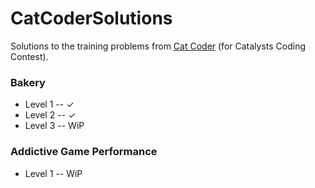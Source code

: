 # CatCoderSolutions
Solutions to the training problems from [Cat Coder](https://catcoder.codingcontest.org) (for Catalysts Coding Contest).


### Bakery
 * Level 1 -- ✓
 * Level 2 -- ✓
 * Level 3 -- WiP


### Addictive Game Performance
 * Level 1 -- WiP